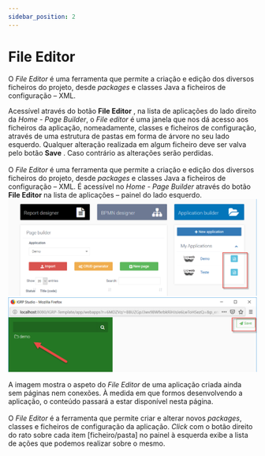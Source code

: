 ```yaml
---
sidebar_position: 2
---
```


# File Editor

O _File Editor_ é uma ferramenta que permite a criação e edição dos diversos ficheiros do projeto, desde _packages_ e classes Java a ficheiros de configuração – XML.

Acessível através do botão **File Editor** , na lista de aplicações do lado direito da _Home - Page Builder_, o _File editor_ é uma janela que nos dá acesso aos ficheiros da aplicação, nomeadamente, classes e ficheiros de configuração, através de uma estrutura de pastas em forma de árvore no seu lado esquerdo. Qualquer alteração realizada em algum ficheiro deve ser valva pelo botão **Save** . Caso contrário as alterações serão perdidas.<br></br> 
O _File Editor_ é uma ferramenta que permite a criação e edição dos diversos ficheiros do projeto, desde _packages_ e classes Java a ficheiros de configuração – XML. É acessível no _Home - Page Builder_ através do botão **File Editor**  na lista de aplicações – painel do lado esquerdo.
![Localização do botão para abertura do File Editor.](img/botãoFileEditor.png)
![File Editor aspeto inicial](img/fileEditorInicial.png)

A imagem mostra o aspeto do _File Editor_ de uma aplicação criada ainda sem páginas nem conexões. À medida em que formos desenvolvendo a aplicação, o conteúdo passará a estar disponível nesta página.<br></br>
O _File Editor_ é a ferramenta que permite criar e alterar novos _packages_, classes e ficheiros de configuração da aplicação. _Click_ com o botão direito do rato sobre cada item [ficheiro/pasta] no painel à esquerda exibe a lista de ações que podemos realizar sobre o mesmo.